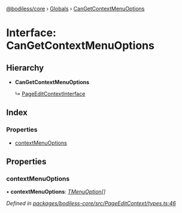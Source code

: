 [@bodiless/core](../README.md) › [Globals](../globals.md) › [CanGetContextMenuOptions](cangetcontextmenuoptions.md)

# Interface: CanGetContextMenuOptions

## Hierarchy

* **CanGetContextMenuOptions**

  ↳ [PageEditContextInterface](pageeditcontextinterface.md)

## Index

### Properties

* [contextMenuOptions](cangetcontextmenuoptions.md#contextmenuoptions)

## Properties

###  contextMenuOptions

• **contextMenuOptions**: *[TMenuOption](../globals.md#tmenuoption)[]*

*Defined in [packages/bodiless-core/src/PageEditContext/types.ts:46](https://github.com/johnsonandjohnson/Bodiless-JS/blob/cfeb8eb/packages/bodiless-core/src/PageEditContext/types.ts#L46)*
